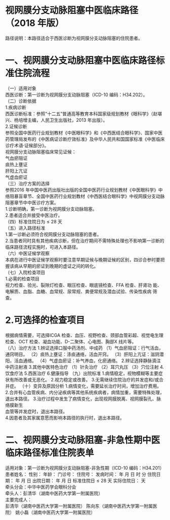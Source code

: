 # 视网膜分支动脉阻塞中医临床路径 （2018 年版）  
路径说明：本路径适合于西医诊断为视网膜分支动脉阻塞的住院患者。  
# 一、视网膜分支动脉阻塞中医临床路径标准住院流程  
（一）适用对象  
西医诊断：第一诊断为视网膜分支动脉阻塞（ICD-10 编码：H34.202）。  
（二）诊断依据  
1.疾病诊断  
西医诊断标准：参照“十二五”普通高等教育本科国家级规划教材《眼科学》（赵堪兴、杨培增主编，人民卫生出版社，2013 年出版）。  
2.证候诊断  
参照全国中医药行业规划教材《中医眼科学》和《中西医结合眼科学》、国家中医药管理局发布的《中医病证诊断疗效标准》及中华人民共和国国家标准《中医临床诊疗术语·证候部分》。  
视网膜分支动脉阻塞临床常见证候：  
气血瘀阻证  
痰热上壅证  
肝阳上亢证  
气虚血瘀证  
（三）治疗方案的选择  
参照2016 年中国中医药出版社出版的全国中医药行业规划教材《中医眼科学》中络阻暴盲章节、全国中医药行业规划教材《中西医结合眼科学》中视网膜分支动脉阻塞章节中中医诊疗方案。  
1.诊断明确，第一诊断为视网膜分支动脉阻塞。  
2.患者适合并接受中医治疗。  
（四）标准住院日为${\leqslant}28$ 天  
（五）进入路径标准  
1.第一诊断必须符合视网膜分支动脉阻塞的患者。  
2.当患者同时具有其他疾病诊断，但在治疗期间不需特殊处理也不影响第一诊断的临床路径流程实施时，可进入本路径。  
（六）中医证候学观察  
本病在进行中医证候学观察时要注意早期证候与晚期证候的区别，四诊合参时要把握该病从早期的瘀证到晚期的虚证之间的转化。  
（七）入院检查项目  
1.必需的检查项目  
视力检查、验光、裂隙灯检查、眼压检查、眼底镜检查、FFA 检查、肝肾功 能、电解质、血脂、血糖、血常规、尿常规、粪便常规及潜血试验、传染性疾病 筛查。  
# 2.可选择的检查项目  
根据病情需要，可选择ICGA 检查、血压、视野检查、颈部血管彩超、视觉电生理检查、OCT 检查、凝血功能、D-二聚体、心电图、胸部X 线片等。  
（八）治疗方法   1.辨证选择口服中药汤剂、中成药  （1）气血瘀阻证：行气活血，通窍明目。 （2）痰热上壅证：涤痰通络，活血开窍。 （3）肝阳上亢证：滋阴潜阳，活血通络。 （4）气虚血瘀证：补气养血，化瘀通络。  2.辨证选择静脉滴注中药注射液   3.其他中医特色治疗  （1）针灸治疗 （2）耳穴丸压 （3）穴位注射  4.饮食疗法  5.西医治疗  6.健康指导  （九）出院标准  1.病情稳定，视物模糊等主要症状有所改善或无恶化。 2.视力稳定或改善。 3.无需继续住院治疗的并发症和/或合并症。 （十）变异及原因分析 1.病情变化，需要延长治疗时间，增加治疗费用。 2.合并有心血管疾病、内分泌疾病等其他系统疾病者，病情加重，需要特殊处理，退出本路径。 3.治疗过程中发生了病情变化，出现视网膜脱离、视网膜裂孔、脉络膜新生  
血管等并发症时，退出本路径。  
4.因患者及其家属意愿而影响本路径的执行时，退出本路径。  
# 二、视网膜分支动脉阻塞-非急性期中医临床路径标准住院表单  
适用对象：第一诊断为视网膜分支动脉阻塞-非急性期（ICD-10 编码：H34.201）    患者姓名：          性别：    年龄：    门诊号：         住院号：            发病时间：   年  月  日  时  分  住院日期：   年  月  日 出院日期：   年  月   日 标准住院日${\leqslant}28$ 天               实际住院日：    天  
牵头分会：中华中医药学会眼科分会  
牵头人：彭清华（湖南中医药大学第一附属医院）  
主要完成人：  
彭清华（湖南中医药大学第一附属医院） 陈向东（湖南中医药大学第一附属医院） 姚小磊（湖南中医药大学第一附属医院）  